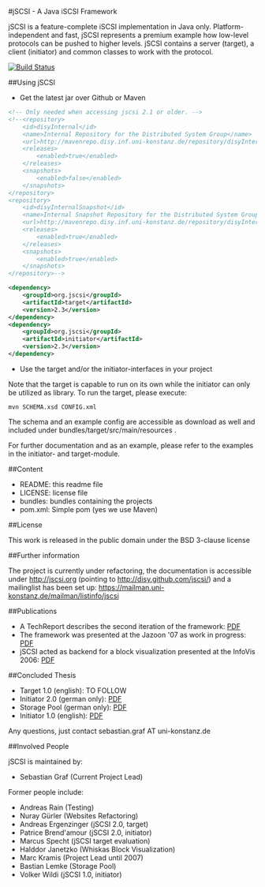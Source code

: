 #jSCSI - A Java iSCSI Framework

jSCSI is a feature-complete iSCSI implementation in Java only.
Platform-independent and fast, jSCSI represents a premium example how low-level protocols can be pushed to higher levels.
jSCSI contains a server (target), a client (initiator) and common classes to work with the protocol.

[![Build Status](https://secure.travis-ci.org/disy/jSCSI.png)](http://travis-ci.org/disy/jSCSI)

##Using jSCSI

* Get the latest jar over Github or Maven

```xml
<!-- Only needed when accessing jscsi 2.1 or older. -->
<!--<repository>
	<id>disyInternal</id>
	<name>Internal Repository for the Distributed System Group</name>
	<url>http://mavenrepo.disy.inf.uni-konstanz.de/repository/disyInternal</url>
	<releases>
		<enabled>true</enabled>
	</releases>
	<snapshots>
		<enabled>false</enabled>
	</snapshots>
</repository>
<repository>
	<id>disyInternalSnapshot</id>
	<name>Internal Snapshot Repository for the Distributed System Group</name>
	<url>http://mavenrepo.disy.inf.uni-konstanz.de/repository/disyInternalSnapshot</url>
	<releases>
		<enabled>true</enabled>
	</releases>
	<snapshots>
		<enabled>true</enabled>
	</snapshots>
</repository>-->

<dependency>
	<groupId>org.jscsi</groupId>
	<artifactId>target</artifactId>
	<version>2.3</version>
</dependency>
<dependency>
	<groupId>org.jscsi</groupId>
	<artifactId>initiator</artifactId>
	<version>2.3</version>
</dependency>
```

* Use the target and/or the initiator-interfaces in your project

Note that the target is capable to run on its own while the initiator can only be utilized as library.
To run the target, please execute:
```
mvn SCHEMA.xsd CONFIG.xml
``` 
The schema and an example config are accessible as download as well and included under bundles/target/src/main/resources .

For further documentation and as an example, please refer to the examples in the initiator- and target-module.

##Content

* README: this readme file
* LICENSE: license file
* bundles: bundles containing the projects
* pom.xml: Simple pom (yes we use Maven)

##License

This work is released in the public domain under the BSD 3-clause license

##Further information

The project is currently under refactoring, the documentation is accessible under http://jscsi.org (pointing to http://disy.github.com/jscsi/) and a mailinglist has been set up:
https://mailman.uni-konstanz.de/mailman/listinfo/jscsi

##Publications

* A TechReport describes the second iteration of the framework: [PDF](http://nbn-resolving.de/urn:nbn:de:bsz:352-opus-84511)
* The framework was presented at the Jazoon '07 as work in progress: [PDF](http://nbn-resolving.de/urn:nbn:de:bsz:352-opus-84424)
* jSCSI acted as backend for a block visualization presented at the InfoVis 2006: [PDF](http://nbn-resolving.de/urn:nbn:de:bsz:352-opus-69096)

##Concluded Thesis

* Target 1.0 (english): TO FOLLOW
* Initiator 2.0 (german only): [PDF](http://nbn-resolving.de/urn:nbn:de:bsz:352-opus-130096)
* Storage Pool (german only): [PDF](http://nbn-resolving.de/urn:nbn:de:bsz:352-opus-58078)
* Initiator 1.0 (english): [PDF](http://nbn-resolving.de/urn:nbn:de:bsz:352-175134)

Any questions, just contact sebastian.graf AT uni-konstanz.de

##Involved People

jSCSI is maintained by:

* Sebastian Graf (Current Project Lead)

Former people include:

* Andreas Rain (Testing)
* Nuray Gürler (Websites Refactoring)
* Andreas Ergenzinger (jSCSI 2.0, target)
* Patrice Brend'amour (jSCSI 2.0, initiator)
* Marcus Specht (jSCSI target evaluation)
* Halddor Janetzko (Whiskas Block Visualization)
* Marc Kramis (Project Lead until 2007)
* Bastian Lemke (Storage Pool)
* Volker Wildi (jSCSI 1.0, initiator)